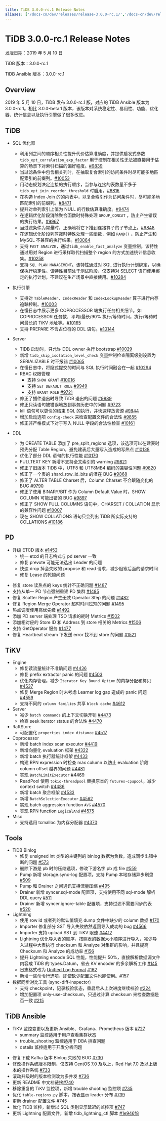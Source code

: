 ```yaml
---
title: TiDB 3.0.0-rc.1 Release Notes
aliases: ['/docs-cn/dev/releases/release-3.0.0-rc.1/','/docs-cn/dev/releases/3.0.0-rc.1/']
---
```


# TiDB 3.0.0-rc.1 Release Notes

发版日期：2019 年 5 月 10 日

TiDB 版本：3.0.0-rc.1

TiDB Ansible 版本：3.0.0-rc.1

## Overview

2019 年 5 月 10 日，TiDB 发布 3.0.0-rc.1 版，对应的 TiDB Ansible 版本为 3.0.0-rc.1。相比 3.0.0-beta.1 版本，该版本对系统稳定性、易用性、功能、优化器、统计信息以及执行引擎做了很多改进。

## TiDB

+ SQL 优化器
    - 利用列之间的顺序相关性提升代价估算准确度，并提供启发式参数 `tidb_opt_correlation_exp_factor` 用于控制在相关性无法被直接用于估算的场景下对索引扫描的偏好程度。[#9839](https://github.com/pingcap/tidb/pull/9839)
    - 当过滤条件中包含相关列时，在抽取复合索引的访问条件时尽可能多地匹配索引的前缀列。[#10053](https://github.com/pingcap/tidb/pull/10053)
    - 用动态规划决定连接的执行顺序，当参与连接的表数量不多于 `tidb_opt_join_reorder_threshold` 时启用。[#8816](https://github.com/pingcap/tidb/pull/8816)
    - 在构造 Index Join 的的内表中，以复合索引作为访问条件时，尽可能多地匹配索引的前缀列。[#8471](https://github.com/pingcap/tidb/pull/8471)
    - 提升对单列索引上值为 NULL 的行数估算准确度。[#9474](https://github.com/pingcap/tidb/pull/9474)
    - 在逻辑优化阶段消除聚合函数时特殊处理 `GROUP_CONCAT` ，防止产生错误的执行结果。[#9967](https://github.com/pingcap/tidb/pull/9967)
    - 当过滤条件为常量时，正确地将它下推到连接算子的子节点上。[#9848](https://github.com/pingcap/tidb/pull/9848)
    - 在逻辑优化阶段列剪裁时特殊处理一些函数，例如 `RAND()` ，防止产生和 MySQL 不兼容的执行结果。[#10064](https://github.com/pingcap/tidb/pull/10064)
    - 支持 `FAST ANALYZE`，通过`tidb_enable_fast_analyze` 变量控制。该特性通过用对 Region 进行采样取代扫描整个 region 的方式加速统计信息收集。[#10258](https://github.com/pingcap/tidb/pull/10258)
    - 支持 `SQL PLAN MANAGEMENT`。该特性通过对 SQL 进行执行计划绑定，以确保执行稳定性。该特性目前处于测试阶段，仅支持对 SELECT 语句使用绑定的执行计划，不建议在生产场景中直接使用。[#10284](https://github.com/pingcap/tidb/pull/10284)

+ 执行引擎
    - 支持对 `TableReader`、`IndexReader` 和 `IndexLookupReader` 算子进行内存追踪控制。[#10003](https://github.com/pingcap/tidb/pull/10003)
    - 在慢日志中展示更多 COPROCESSOR 端执行任务相关细节。如 COPROCESSOR 任务数，平均/最长/90% 执行/等待时间，执行/等待时间最长的 TiKV 地址等。[#10165](https://github.com/pingcap/tidb/pull/10165)
    - 支持 PREPARE 不含占位符的 DDL 语句。[#10144](https://github.com/pingcap/tidb/pull/10144)

+ Server
    - TiDB 启动时，只允许 DDL owner 执行 bootstrap [#10029](https://github.com/pingcap/tidb/pull/10029)
    - 新增 `tidb_skip_isolation_level_check` 变量控制检查隔离级别设置为 SERIALIZABLE 时不报错 [#10065](https://github.com/pingcap/tidb/pull/10065)
    - 在慢日志中，将隐式提交的时间与 SQL 执行时间融合在一起 [#10294](https://github.com/pingcap/tidb/pull/10294)
    + RBAC 权限管理
        - 支持 `SHOW GRANT` [#10016](https://github.com/pingcap/tidb/pull/10016)
        - 支持 `SET DEFAULT ROLE` [#9949](https://github.com/pingcap/tidb/pull/9949)
        - 支持 `GRANT ROLE` [#9721](https://github.com/pingcap/tidb/pull/9721)
    - 修正了插件退出时导致 TiDB 退出的问题 [#9889](https://github.com/pingcap/tidb/pull/9889)
    - 修正只读语句被错误地放到事务历史中的问题 [#9723](https://github.com/pingcap/tidb/pull/9723)
    - kill 语句可以更快的结束 SQL 的执行，并快速释放资源 [#9844](https://github.com/pingcap/tidb/pull/9844)
    - 增加启动选项 `config-check` 来检查配置文件的合法性 [#9855](https://github.com/pingcap/tidb/pull/9855)
    - 修正非严格模式下对于写入 NULL 字段的合法性检查 [#10161](https://github.com/pingcap/tidb/pull/10161)

+ DDL
    - 为 CREATE TABLE 添加了 pre_split_regions 选项，该选项可以在建表时预先分配 Table Region，避免建表后大量写入造成的写热点 [#10138](https://github.com/pingcap/tidb/pull/10138)
    - 优化了部分 DDL 语句的执行性能 [#10170](https://github.com/pingcap/tidb/pull/10170)
    - FULLTEXT KEY 新增不支持全文索引的 warning [#9821](https://github.com/pingcap/tidb/pull/9821)
    - 修正了旧版本 TiDB 中，UTF8 和 UTF8MB4 编码的兼容性问题 [#9820](https://github.com/pingcap/tidb/pull/9820)
    - 修正了一个表的 shard_row_id_bits 的潜在 BUG [#9868](https://github.com/pingcap/tidb/pull/9868)
    - 修正了 ALTER TABLE Charset 后，Column Charset 不会跟随变化的 BUG [#9790](https://github.com/pingcap/tidb/pull/9790)
    - 修正了使用 BINARY/BIT 作为 Column Default Value 时，SHOW COLUMN 可能出错的 BUG [#9897](https://github.com/pingcap/tidb/pull/9897)
    - 修正了 SHOW FULL COLUMNS 语句中，CHARSET / COLLATION 显示的兼容性问题 [#10007](https://github.com/pingcap/tidb/pull/10007)
    - 现在 SHOW COLLATIONS 语句只会列出 TiDB 所实际支持的 COLLATIONS [#10186](https://github.com/pingcap/tidb/pull/10186)

## PD

+ 升级 ETCD 版本 [#1452](https://github.com/pingcap/pd/pull/1452)
    - 统一 etcd 的日志格式与 pd server 一致
    - 修复 prevote 可能无法选出 Leader 的问题
    - 快速 drop 掉会失败的 propose 和 read 请求，减少阻塞后面的请求时间
    - 修复 Lease 的死锁问题

- 修复 store 读热点的 keys 统计不正确问题 [#1487](https://github.com/pingcap/pd/pull/1487)
- 支持从单一 PD 节点强制重建 PD 集群 [#1485](https://github.com/pingcap/pd/pull/1485)
- 修复 Scatter Region 产生无效 Operator Step 的问题 [#1482](https://github.com/pingcap/pd/pull/1482)
- 修复 Region Merge Operator 超时时间过短的问题 [#1495](https://github.com/pingcap/pd/pull/1495)
- 热点调度使用高优先级 [#1492](https://github.com/pingcap/pd/pull/1492)
- 添加 PD server 端处理 TSO 请求的耗时 Metrics [#1502](https://github.com/pingcap/pd/pull/1502)
- 添加相对应的 Store ID 和 Address 到 store 相关的 Metrics [#1506](https://github.com/pingcap/pd/pull/1506)
- 支持 GetOperator 服务 [#1477](https://github.com/pingcap/pd/pull/1477)
- 修复 Heartbeat stream 下发送 error 找不到 store 的问题 [#1521](https://github.com/pingcap/pd/pull/1521)

## TiKV

+ Engine
    - 修复读流量统计不准确问题 [#4436](https://github.com/tikv/tikv/pull/4436)
    - 修复 prefix extractor panic 的问题 [#4503](https://github.com/tikv/tikv/pull/4503)
    - 优化内存管理，减少 `Iterator Key Bound Option` 的内存分配和拷贝 [#4537](https://github.com/tikv/tikv/pull/4537)
    - 修复 Merge Region 时未考虑 Learner log gap 造成的 panic 问题 [#4559](https://github.com/tikv/tikv/pull/4559)
    - 支持不同的 `column families` 共享 `block cache` [#4612](https://github.com/tikv/tikv/pull/4612)
+ Server
    - 减少 `batch commands` 的上下文切换开销 [#4473](https://github.com/tikv/tikv/pull/4473)
    - 检查 seek iterator status 的合法性 [#4470](https://github.com/tikv/tikv/pull/4470)
+ RaftStore
    - 可配置化 `properties index distance` [#4517](https://github.com/tikv/tikv/pull/4517)
+ Coprocessor
    - 新增 batch index scan executor [#4419](https://github.com/tikv/tikv/pull/4419)
    - 新增向量化 evaluation 框架 [#4322](https://github.com/tikv/tikv/pull/4322)
    - 新增 batch 执行器统计框架 [#4433](https://github.com/tikv/tikv/pull/4433)
    - 构建 RPN expression 时检查 max column 以防止 evaluation 阶段 column offset 越界的问题 [#4481](https://github.com/tikv/tikv/pull/4481)
    - 实现 `BatchLimitExecutor` [#4469](https://github.com/tikv/tikv/pull/4469)
    - ReadPool 使用 `tokio-threadpool` 替换原本的 `futures-cpupool`，减少 context switch [#4486](https://github.com/tikv/tikv/pull/4486)
    - 新增 batch 聚合框架 [#4533](https://github.com/tikv/tikv/pull/4533)
    - 新增 `BatchSelectionExecutor` [#4562](https://github.com/tikv/tikv/pull/4562)
    - 实现 batch aggression function `AVG` [#4570](https://github.com/tikv/tikv/pull/4570)
    - 实现  RPN function `LogicalAnd` [#4575](https://github.com/tikv/tikv/pull/4575)
+ Misc
    - 支持选用 tcmalloc 为内存分配器 [#4370](https://github.com/tikv/tikv/pull/4370)

## Tools

+ TiDB Binlog
    - 修复 unsigned int 类型的主键列的 binlog 数据为负数，造成同步出错中断的问题 [#573](https://github.com/pingcap/tidb-binlog/pull/573)
    - 删除下游是 pb 时的压缩选项，修改下游名字 pb 成 file [#559](https://github.com/pingcap/tidb-binlog/pull/559)
    - Pump 新增 storage.sync-log 配置项，支持 Pump 本地存储异步刷盘 [#509](https://github.com/pingcap/tidb-binlog/pull/509)
    - Pump 和 Drainer 之间通讯支持流量压缩 [#495](https://github.com/pingcap/tidb-binlog/pull/495)
    - Drainer 新增 syncer.sql-mode 配置项，支持使用不同 sql-mode 解析 DDL query [#511](https://github.com/pingcap/tidb-binlog/pull/511)
    - Drainer 新增 syncer.ignore-table 配置项，支持过滤不需要同步的表 [#520](https://github.com/pingcap/tidb-binlog/pull/520)
+ Lightning
    - 使用 row id 或者列的默认值填充 dump 文件中缺少的 column 数据 [#170](https://github.com/pingcap/tidb-lightning/pull/170)
    - Importer 修复部分 SST 导入失败依然返回导入成功的 bug [#4566](https://github.com/tikv/tikv/pull/4566)
    - Importer 支持 upload SST 到 TiKV 限速 [#4412](https://github.com/tikv/tikv/pull/4412)
    - Lightning 优化导入表的顺序，按照表的数据大小顺序进行导入，减少导入过程中大表执行 checksum 和 Analyze 对集群的影响，并且提高 Checksum 和 Analyze 的成功率 [#156](https://github.com/pingcap/tidb-lightning/pull/156)
    - 提升 Lightning encode SQL 性能，性能提升 50%，直接解析数据源文件内容成 TiDB 的 types.Datum，省去 KV encoder 的多余解析工作 [#145](https://github.com/pingcap/tidb-lightning/pull/145)
    - 日志格式改为 [Unified Log Format](https://github.com/tikv/rfcs/blob/master/text/2018-12-19-unified-log-format.md) [#162](https://github.com/pingcap/tidb-lightning/pull/162)
    - 新增一些命令行选项，即使缺少配置文件也能使用。[#157](https://github.com/pingcap/tidb-lightning/pull/157)
+ 数据同步对比工具 (sync-diff-inspector)
    - 支持 checkpoint，记录校验状态，重启后从上次进度继续校验 [#224](https://github.com/pingcap/tidb-tools/pull/224)
    - 增加配置项 only-use-checksum，只通过计算 checksum 来检查数据是否一致 [#215](https://github.com/pingcap/tidb-tools/pull/215)

## TiDB Ansible

+ TiKV 监控变更以及更新 Ansible、Grafana、Prometheus 版本 [#727](https://github.com/pingcap/tidb-ansible/pull/727)
    - summary 监控适用于用户查看集群状态
    - trouble_shooting 监控适用于 DBA 排查问题
    - details 监控适用于开发分析问题

- 修复下载 Kafka 版本 Binlog 失败的 BUG [#730](https://github.com/pingcap/tidb-ansible/pull/730)
- 修改操作系统版本限制，仅支持 CentOS 7.0 及以上，Red Hat 7.0 及以上版本的操作系统 [#733](https://github.com/pingcap/tidb-ansible/pull/733)
- 滚动升级时的版本检测改为多并发 [#736](https://github.com/pingcap/tidb-ansible/pull/736)
- 更新 README 中文档链接[#740](https://github.com/pingcap/tidb-ansible/pull/740)
- 移除重复的 TiKV 监控项，新增 trouble shooting 监控项 [#735](https://github.com/pingcap/tidb-ansible/pull/735)
- 优化 `table-regions.py` 脚本，按表显示 leader 分布 [#739](https://github.com/pingcap/tidb-ansible/pull/739)
- 更新 drainer 配置文件 [#745](https://github.com/pingcap/tidb-ansible/pull/745)
- 优化 TiDB 监控，新增以 SQL 类别显示延迟的监控项 [#747](https://github.com/pingcap/tidb-ansible/pull/747)
- 更新 Lightning 配置文件，新增 tidb_lightning_ctl 脚本 [#1e946f8](https://github.com/pingcap/tidb-ansible/commit/1e946f89908e8fd6ef84128c6da3064ddfccf6a8)
